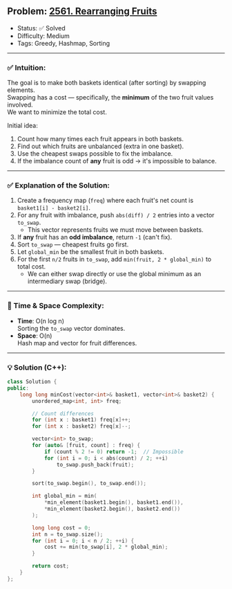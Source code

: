 ## Problem: [2561. Rearranging Fruits](https://leetcode.com/problems/rearranging-fruits)
- Status: ✅ Solved  
- Difficulty: Medium  
- Tags: Greedy, Hashmap, Sorting  

---

### ✅ Intuition:
The goal is to make both baskets identical (after sorting) by swapping elements.  
Swapping has a cost — specifically, the **minimum** of the two fruit values involved.  
We want to minimize the total cost.

Initial idea:
1. Count how many times each fruit appears in both baskets.
2. Find out which fruits are unbalanced (extra in one basket).
3. Use the cheapest swaps possible to fix the imbalance.
4. If the imbalance count of **any** fruit is odd → it's impossible to balance.

---

### ✅ Explanation of the Solution:
1. Create a frequency map (`freq`) where each fruit's net count is `basket1[i] - basket2[i]`.
2. For any fruit with imbalance, push `abs(diff) / 2` entries into a vector `to_swap`.
   - This vector represents fruits we must move between baskets.
3. If **any** fruit has an **odd imbalance**, return `-1` (can't fix).
4. Sort `to_swap` — cheapest fruits go first.
5. Let `global_min` be the smallest fruit in both baskets.
6. For the first `n/2` fruits in `to_swap`, add `min(fruit, 2 * global_min)` to total cost.
   - We can either swap directly or use the global minimum as an intermediary swap (bridge).

---

### 🧠 Time & Space Complexity:
- **Time**: O(n log n)  
  Sorting the `to_swap` vector dominates.
- **Space**: O(n)  
  Hash map and vector for fruit differences.

---

### 💡 Solution (C++):
```cpp
class Solution {
public:
    long long minCost(vector<int>& basket1, vector<int>& basket2) {
        unordered_map<int, int> freq;

        // Count differences
        for (int x : basket1) freq[x]++;
        for (int x : basket2) freq[x]--;

        vector<int> to_swap;
        for (auto& [fruit, count] : freq) {
            if (count % 2 != 0) return -1;  // Impossible
            for (int i = 0; i < abs(count) / 2; ++i)
                to_swap.push_back(fruit);
        }

        sort(to_swap.begin(), to_swap.end());

        int global_min = min(
            *min_element(basket1.begin(), basket1.end()),
            *min_element(basket2.begin(), basket2.end())
        );

        long long cost = 0;
        int n = to_swap.size();
        for (int i = 0; i < n / 2; ++i) {
            cost += min(to_swap[i], 2 * global_min);
        }

        return cost;
    }
};
